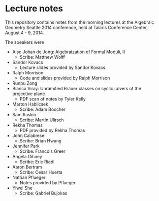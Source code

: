 Lecture notes
========

This repository contains notes from the morning lectures at the Algebraic Geometry Seattle 2014 conference, held at Talaris Conference Center, August 4 - 9, 2014.

The speakers were

- Aise Johan de Jong: Algebraization of Formal Moduli, II
  * Scribe: Matthew Wolff
- Sandor Kovacs
  * Lecture slides provided by Sandor Kovacs
- Ralph Morrison
  * Code and slides provided by Ralph Morrison
- Runpu Zong
- Bianca Viray: Unramified Brauer classes on cyclic covers of the projective plane
  * PDF scan of notes by Tyler Kelly
- Marton Hablicsek
  * Scribe: Adam Boocher
- Sam Raskin
  * Scribe: Martin Ulirsch
- Rekha Thomas
  * PDF provided by Rekha Thomas
- John Calabrese
  * Scribe: Brian Hwang
- Jennifer Park
  * Scribe: Francois Greer
- Angela Gibney
  * Scribe: Eric Riedl
- Aaron Bertram
  * Scribe: Cesar Huerta
- Nathan Pflueger
  * Notes provided by Pflueger
- Yiwei She
  * Scribe: Gabriel Bujokas
